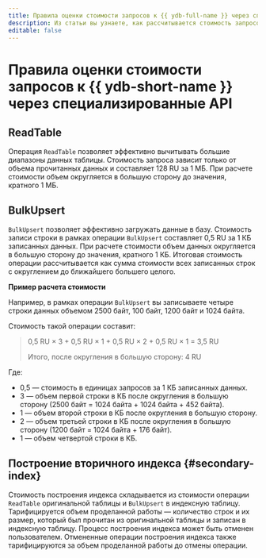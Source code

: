 ```yaml
---
title: Правила оценки стоимости запросов к {{ ydb-full-name }} через специализированные API
description: Из статьи вы узнаете, как рассчитывается стоимость запросов к {{ ydb-short-name }} через специализированные API.
editable: false
---
```


# Правила оценки стоимости запросов к {{ ydb-short-name }} через специализированные API



## ReadTable

Операция `ReadTable` позволяет эффективно вычитывать большие диапазоны данных таблицы. Стоимость запроса зависит только от объема прочитанных данных и составляет 128 RU за 1 МБ. При расчете стоимости объем округляется в большую сторону до значения, кратного 1 МБ.

## BulkUpsert

`BulkUpsert` позволяет эффективно загружать данные в базу. Стоимость записи строки в рамках операции `BulkUpsert` составляет 0,5 RU за 1 КБ записанных данных. При расчете стоимости объем данных округляется в большую сторону до значения, кратного 1 КБ. Итоговая стоимость операции рассчитывается как сумма стоимости всех записанных строк с округлением до ближайшего большего целого.

**Пример расчета стоимости**

Например, в рамках операции `BulkUpsert` вы записываете четыре строки данных объемом 2500 байт, 100 байт, 1200 байт и 1024 байта.

Стоимость такой операции составит:
> 0,5 RU × 3 + 0,5 RU × 1 + 0,5 RU × 2 + 0,5 RU × 1 = 3,5 RU
>
> Итого, после округления в большую сторону: 4 RU

Где:
* 0,5 — стоимость в единицах запросов за 1 КБ записанных данных.
* 3 — объем первой строки в КБ после округления в большую сторону (2500 байт = 1024 байта + 1024 байта + 452 байта).
* 1 — объем второй строки в КБ после округления в большую сторону.
* 2 — объем третьей строки в КБ после округления в большую сторону (1200 байт = 1024 байта + 176 байт).
* 1 — объем четвертой строки в КБ.

## Построение вторичного индекса {#secondary-index}

Стоимость построения индекса складывается из стоимости операции `ReadTable` оригинальной таблицы и `BulkUpsert` в индексную таблицу. Тарифицируется объем проделанной работы — количество строк и их размер, который был прочитан из оригинальной таблицы и записан в индексную таблицу. Процесс построения индекса может быть отменен пользователем. Отмененные операции построения индекса также тарифицируются за объем проделанной работы до отмены операции.

